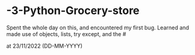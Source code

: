 # -3-Python-Grocery-store
Spent the whole day on this, and encountered my first bug. Learned and made use of objects, lists, try except, and the #

at 23/11/2022 (DD-MM-YYYY)
